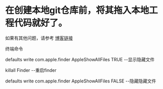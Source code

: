 # 在创建本地git仓库前，将其拖入本地工程代码就好了。
如果有其他问题，请参考 [博客链接](https://blog.csdn.net/yingBi2014/article/details/79818814)


终端命令


defaults write com.apple.finder AppleShowAllFiles TRUE --显示隐藏文件


killall Finder --重启finder

defaults write com.apple.finder AppleShowAllFiles FALSE --隐藏隐藏文件